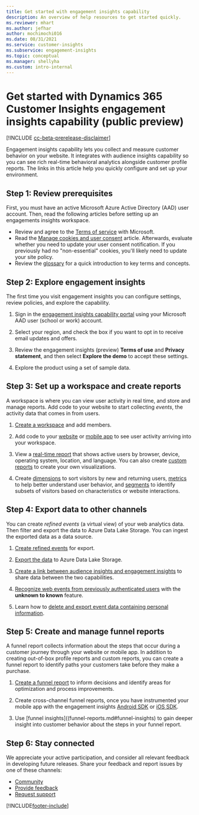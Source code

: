 ```yaml
---
title: Get started with engagement insights capability
description: An overview of help resources to get started quickly. 
ms.reviewer: mhart
ms.author: jefhar
author: mochimochi016
ms.date: 08/31/2021
ms.service: customer-insights
ms.subservice: engagement-insights 
ms.topic: conceptual
ms.manager: shellyha
ms.custom: intro-internal
---
```


# Get started with Dynamics 365 Customer Insights engagement insights capability (public preview)

[!INCLUDE [cc-beta-prerelease-disclaimer](includes/cc-beta-prerelease-disclaimer.md)]

Engagement insights capability lets you collect and measure customer behavior on your website. It integrates with audience insights capability so you can see rich real-time behavioral analytics alongside customer profile reports. The links in this article help you quickly configure and set up your environment.

## Step 1: Review prerequisites

First, you must have an active Microsoft Azure Active Directory (AAD) user account. Then, read the following articles before setting up an engagements insights workspace.

- Review and agree to the [Terms of service](terms-of-service.md) with Microsoft.  
- Read the [Manage cookies and user consent](user-consent-storage.md) article. Afterwards, evaluate whether you need to update your user consent notification. If you previously had no "non-essential" cookies, you'll likely need to update your site policy.
- Review the [glossary](glossary.md) for a quick introduction to key terms and concepts.

## Step 2: Explore engagement insights

The first time you visit engagement insights you can configure settings, review policies, and explore the capability.

1. Sign in the [engagement insights capability portal](https://home.ci.ai.dynamics.com/app/engagement-insights) using your Microsoft AAD user (school or work) account.

1. Select your region, and check the box if you want to opt in to receive email updates and offers.

1. Review the engagement insights (preview) **Terms of use** and **Privacy statement**, and then select **Explore the demo** to accept these settings.

1. Explore the product using a set of sample data.

##  Step 3: Set up a workspace and create reports

A workspace is where you can view user activity in real time, and store and manage reports. Add code to your website to start collecting *events*, the activity data that comes in from users.

1. [Create a workspace](create-workspace.md) and add members.

1. Add code to your [website](instrument-website.md) or [mobile app](developer-resources.md#capture-events-from-mobile-apps) to see user activity arriving into your workspace.

1. View a [real-time report](view-reports.md) that shows active users by browser, device, operating system, location, and language. You can also create [custom reports](custom-reports.md) to create your own visualizations.

1. Create [dimensions](dimensions.md) to sort visitors by new and returning users, [metrics](metrics.md) to help better understand user behavior, and [segments](segments.md) to identify subsets of visitors based on characteristics or website interactions.
	
## Step 4: Export data to other channels

You can create *refined events* (a virtual view) of your web analytics data. Then filter and export the data to Azure Data Lake Storage. You can ingest the exported data as a data source.

1. [Create refined events](refined-events.md) for export.

1. [Export the data](export-events.md) to Azure Data Lake Storage.

1. [Create a link between audience insights and engagement insights](integrate-audience-insights-engagement-insights.md) to share data between the two capabilities.

1. [Recognize web events from previously authenticated users](unknown-to-known.md) with the **unknown to known** feature.

1. Learn how to [delete and export event data containing personal information](delete-export-personal-data.md).

## Step 5: Create and manage funnel reports

A funnel report collects information about the steps that occur during a customer journey through your website or mobile app. In addition to creating out-of-box profile reports and custom reports, you can create a funnel report to identify paths your customers take before they make a purchase. 

1. [Create a funnel report](funnel-reports.md) to inform decisions and identify areas for optimization and process improvements.

1. Create cross-channel funnel reports, once you have instrumented your mobile app with the engagement insights [Android SDK](get-started-android.md) or [iOS SDK](get-started-ios.md).

1. Use [funnel insights]((funnel-reports.md#funnel-insights) to gain deeper insight into customer behavior about the steps in your funnel report.
 
## Step 6: Stay connected

We appreciate your active participation, and consider all relevant feedback in developing future releases. Share your feedback and report issues by one of these channels:
- [Community](https://go.microsoft.com/fwlink/?linkid=2141648)
- [Provide feedback](https://go.microsoft.com/fwlink/?linkid=2143222)
- [Request support](https://go.microsoft.com/fwlink/?linkid=2145734) 


[!INCLUDE[footer-include](../includes/footer-banner.md)]
